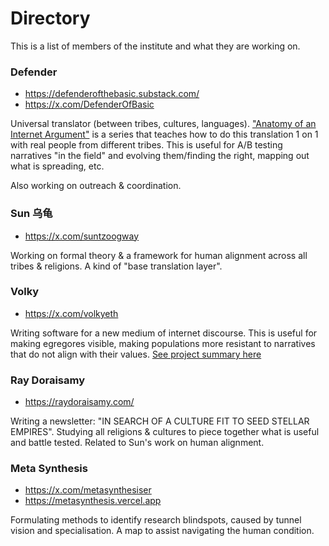 # Directory 

This is a list of members of the institute and what they are working on.

### Defender 

- https://defenderofthebasic.substack.com/
- https://x.com/DefenderOfBasic

Universal translator (between tribes, cultures, languages). ["Anatomy of an Internet Argument"](https://defenderofthebasic.substack.com/p/anatomy-of-an-internet-argument) is a series that teaches how to do this translation 1 on 1 with real people from different tribes. This is useful for A/B testing narratives "in the field" and evolving them/finding the right, mapping out what is spreading, etc. 

Also working on outreach & coordination.

### Sun 乌龟

- https://x.com/suntzoogway

Working on formal theory & a framework for human alignment across all tribes & religions. A kind of "base translation layer".

### Volky

- https://x.com/volkyeth

Writing software for a new medium of internet discourse. This is useful for making egregores visible, making populations more resistant to narratives that do not align with their values. [See project summary here](https://x.com/volkyeth/status/1863281120927760692)

### Ray Doraisamy

- https://raydoraisamy.com/

Writing a newsletter: "IN SEARCH OF A CULTURE FIT TO SEED STELLAR EMPIRES". Studying all religions & cultures to piece together what is useful and battle tested. Related to Sun's work on human alignment.
### Meta Synthesis

- https://x.com/metasynthesiser
- https://metasynthesis.vercel.app

Formulating methods to identify research blindspots, caused by tunnel vision and specialisation. A map to assist navigating the human condition.